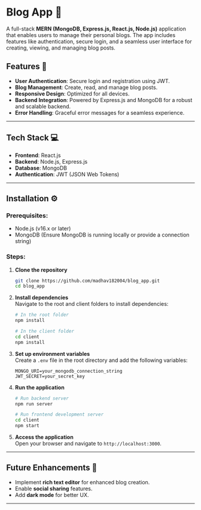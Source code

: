 # Blog App 📝

A full-stack **MERN (MongoDB, Express.js, React.js, Node.js)** application that enables users to manage their personal blogs. The app includes features like authentication, secure login, and a seamless user interface for creating, viewing, and managing blog posts.

## Features 🌟

- **User Authentication**: Secure login and registration using JWT.  
- **Blog Management**: Create, read, and manage blog posts.  
- **Responsive Design**: Optimized for all devices.  
- **Backend Integration**: Powered by Express.js and MongoDB for a robust and scalable backend.  
- **Error Handling**: Graceful error messages for a seamless experience.  

---

## Tech Stack 💻

- **Frontend**: React.js  
- **Backend**: Node.js, Express.js  
- **Database**: MongoDB  
- **Authentication**: JWT (JSON Web Tokens)  

---

## Installation ⚙️

### Prerequisites:
- Node.js (v16.x or later)
- MongoDB (Ensure MongoDB is running locally or provide a connection string)

### Steps:

1. **Clone the repository**  
   ```bash
   git clone https://github.com/madhav182004/blog_app.git
   cd blog_app
   ```

2. **Install dependencies**  
   Navigate to the root and client folders to install dependencies:  
   ```bash
   # In the root folder
   npm install

   # In the client folder
   cd client
   npm install
   ```

3. **Set up environment variables**  
   Create a `.env` file in the root directory and add the following variables:  
   ```plaintext
   MONGO_URI=your_mongodb_connection_string
   JWT_SECRET=your_secret_key
   ```

4. **Run the application**  
   ```bash
   # Run backend server
   npm run server

   # Run frontend development server
   cd client
   npm start
   ```

5. **Access the application**  
   Open your browser and navigate to `http://localhost:3000`.

---

## Future Enhancements 🚀

- Implement **rich text editor** for enhanced blog creation.  
- Enable **social sharing** features.  
- Add **dark mode** for better UX.  

---
